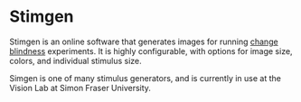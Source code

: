# Stimgen

Stimgen is an online software that generates images for running <a href="http://www.sfu.ca/psychology/research/vlab/research.html">change blindness</a> experiments. It is highly configurable, with options for image size, colors, and individual stimulus size.

Simgen is one of many stimulus generators, and is currently in use at the Vision Lab at Simon Fraser University. 
